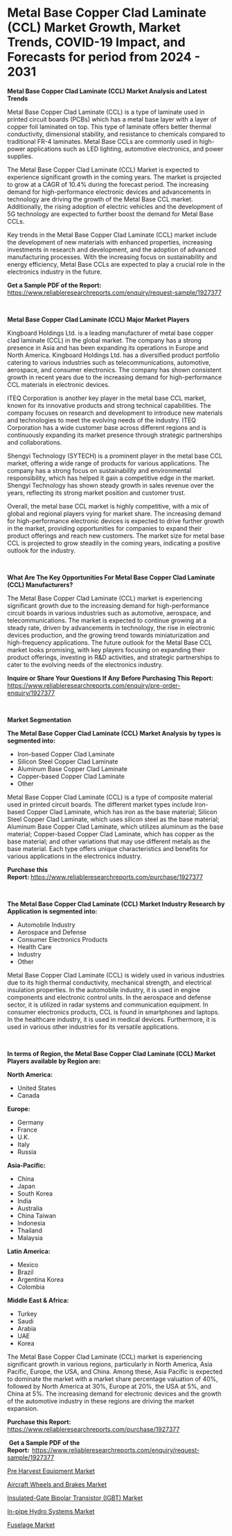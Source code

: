 <p><h1>Metal Base Copper Clad Laminate (CCL) Market Growth, Market Trends, COVID-19 Impact, and Forecasts for period from 2024 - 2031</h1></p><p><strong>Metal Base Copper Clad Laminate (CCL) Market Analysis and Latest Trends</strong></p>
<p><p>Metal Base Copper Clad Laminate (CCL) is a type of laminate used in printed circuit boards (PCBs) which has a metal base layer with a layer of copper foil laminated on top. This type of laminate offers better thermal conductivity, dimensional stability, and resistance to chemicals compared to traditional FR-4 laminates. Metal Base CCLs are commonly used in high-power applications such as LED lighting, automotive electronics, and power supplies.</p><p>The Metal Base Copper Clad Laminate (CCL) Market is expected to experience significant growth in the coming years. The market is projected to grow at a CAGR of 10.4% during the forecast period. The increasing demand for high-performance electronic devices and advancements in technology are driving the growth of the Metal Base CCL market. Additionally, the rising adoption of electric vehicles and the development of 5G technology are expected to further boost the demand for Metal Base CCLs.</p><p>Key trends in the Metal Base Copper Clad Laminate (CCL) market include the development of new materials with enhanced properties, increasing investments in research and development, and the adoption of advanced manufacturing processes. With the increasing focus on sustainability and energy efficiency, Metal Base CCLs are expected to play a crucial role in the electronics industry in the future.</p></p>
<p><strong>Get a Sample PDF of the Report:&nbsp;</strong> <a href="https://www.reliableresearchreports.com/enquiry/request-sample/1927377">https://www.reliableresearchreports.com/enquiry/request-sample/1927377</a></p>
<p>&nbsp;</p>
<p><strong>Metal Base Copper Clad Laminate (CCL) Major Market Players</strong></p>
<p><p>Kingboard Holdings Ltd. is a leading manufacturer of metal base copper clad laminate (CCL) in the global market. The company has a strong presence in Asia and has been expanding its operations in Europe and North America. Kingboard Holdings Ltd. has a diversified product portfolio catering to various industries such as telecommunications, automotive, aerospace, and consumer electronics. The company has shown consistent growth in recent years due to the increasing demand for high-performance CCL materials in electronic devices.</p><p>ITEQ Corporation is another key player in the metal base CCL market, known for its innovative products and strong technical capabilities. The company focuses on research and development to introduce new materials and technologies to meet the evolving needs of the industry. ITEQ Corporation has a wide customer base across different regions and is continuously expanding its market presence through strategic partnerships and collaborations.</p><p>Shengyi Technology (SYTECH) is a prominent player in the metal base CCL market, offering a wide range of products for various applications. The company has a strong focus on sustainability and environmental responsibility, which has helped it gain a competitive edge in the market. Shengyi Technology has shown steady growth in sales revenue over the years, reflecting its strong market position and customer trust.</p><p>Overall, the metal base CCL market is highly competitive, with a mix of global and regional players vying for market share. The increasing demand for high-performance electronic devices is expected to drive further growth in the market, providing opportunities for companies to expand their product offerings and reach new customers. The market size for metal base CCL is projected to grow steadily in the coming years, indicating a positive outlook for the industry.</p></p>
<p>&nbsp;</p>
<p><strong>What Are The Key Opportunities For Metal Base Copper Clad Laminate (CCL) Manufacturers?</strong></p>
<p><p>The Metal Base Copper Clad Laminate (CCL) market is experiencing significant growth due to the increasing demand for high-performance circuit boards in various industries such as automotive, aerospace, and telecommunications. The market is expected to continue growing at a steady rate, driven by advancements in technology, the rise in electronic devices production, and the growing trend towards miniaturization and high-frequency applications. The future outlook for the Metal Base CCL market looks promising, with key players focusing on expanding their product offerings, investing in R&D activities, and strategic partnerships to cater to the evolving needs of the electronics industry.</p></p>
<p><strong>Inquire or Share Your Questions If Any Before Purchasing This Report:</strong> <a href="https://www.reliableresearchreports.com/enquiry/pre-order-enquiry/1927377">https://www.reliableresearchreports.com/enquiry/pre-order-enquiry/1927377</a></p>
<p>&nbsp;</p>
<p><strong>Market Segmentation</strong></p>
<p><strong>The Metal Base Copper Clad Laminate (CCL) Market Analysis by types is segmented into:</strong></p>
<p><ul><li>Iron-based Copper Clad Laminate</li><li>Silicon Steel Copper Clad Laminate</li><li>Aluminum Base Copper Clad Laminate</li><li>Copper-based Copper Clad Laminate</li><li>Other</li></ul></p>
<p><p>Metal Base Copper Clad Laminate (CCL) is a type of composite material used in printed circuit boards. The different market types include Iron-based Copper Clad Laminate, which has iron as the base material; Silicon Steel Copper Clad Laminate, which uses silicon steel as the base material; Aluminum Base Copper Clad Laminate, which utilizes aluminum as the base material; Copper-based Copper Clad Laminate, which has copper as the base material; and other variations that may use different metals as the base material. Each type offers unique characteristics and benefits for various applications in the electronics industry.</p></p>
<p><strong>Purchase this Report:&nbsp;</strong><a href="https://www.reliableresearchreports.com/purchase/1927377">https://www.reliableresearchreports.com/purchase/1927377</a></p>
<p>&nbsp;</p>
<p><strong>The Metal Base Copper Clad Laminate (CCL) Market Industry Research by Application is segmented into:</strong></p>
<p><ul><li>Automobile Industry</li><li>Aerospace and Defense</li><li>Consumer Electronics Products</li><li>Health Care</li><li>Industry</li><li>Other</li></ul></p>
<p><p>Metal Base Copper Clad Laminate (CCL) is widely used in various industries due to its high thermal conductivity, mechanical strength, and electrical insulation properties. In the automobile industry, it is used in engine components and electronic control units. In the aerospace and defense sector, it is utilized in radar systems and communication equipment. In consumer electronics products, CCL is found in smartphones and laptops. In the healthcare industry, it is used in medical devices. Furthermore, it is used in various other industries for its versatile applications.</p></p>
<p>&nbsp;</p>
<p><strong>In terms of Region, the Metal Base Copper Clad Laminate (CCL) Market Players available by Region are:</strong></p>
<p>
    <p> <strong> North America: </strong>
        <ul>
            <li>United States</li>
            <li>Canada</li>
        </ul>
        </p> 
    <p> <strong> Europe: </strong>
        <ul>
            <li>Germany</li>
            <li>France</li>
            <li>U.K.</li>
            <li>Italy</li>
            <li>Russia</li>
        </ul>
        </p> 
    <p> <strong> Asia-Pacific: </strong>
        <ul>
            <li>China</li>
            <li>Japan</li>
            <li>South Korea</li>
            <li>India</li>
            <li>Australia</li>
            <li>China Taiwan</li>
            <li>Indonesia</li>
            <li>Thailand</li>
            <li>Malaysia</li>
        </ul>
        </p> 
    <p> <strong> Latin America: </strong>
        <ul>
            <li>Mexico</li>
            <li>Brazil</li>
            <li>Argentina Korea</li>
            <li>Colombia</li>
        </ul>
        </p> 
    <p> <strong> Middle East & Africa: </strong>
        <ul>
            <li>Turkey</li>
            <li>Saudi</li>
            <li>Arabia</li>
            <li>UAE</li>
            <li>Korea</li>
        </ul>
    </p>
    </p>
<p><p>The Metal Base Copper Clad Laminate (CCL) market is experiencing significant growth in various regions, particularly in North America, Asia Pacific, Europe, the USA, and China. Among these, Asia Pacific is expected to dominate the market with a market share percentage valuation of 40%, followed by North America at 30%, Europe at 20%, the USA at 5%, and China at 5%. The increasing demand for electronic devices and the growth of the automotive industry in these regions are driving the market expansion.</p></p>
<p><strong>Purchase this Report: </strong><a href="https://www.reliableresearchreports.com/purchase/1927377">https://www.reliableresearchreports.com/purchase/1927377</a></p>
<p>&nbsp;<strong>Get a Sample PDF of the Report:&nbsp;&nbsp;</strong><a href="https://www.reliableresearchreports.com/enquiry/request-sample/1927377">https://www.reliableresearchreports.com/enquiry/request-sample/1927377</a></p>
<p><strong></strong></p>
<p><p><a href="https://skillful-vermicelli-b89.notion.site/Pre-Harvest-Equipment-Market-Size-and-Growth-Market-Segmentation-Regional-and-Country-Breakdowns--584c32b7de854194965b2d34aba2d8fc">Pre Harvest Equipment Market</a></p><p><a href="https://view.publitas.com/reportprime-1/aircraft-wheels-and-brakes-market-size-and-growth-market-segmentation-regional-and-country-breakdowns-and-market-trends-for-period-from-2024-2031/">Aircraft Wheels and Brakes Market</a></p><p><a href="https://eight-handstand-8fb.notion.site/Insulated-Gate-Bipolar-Transistor-IGBT-Market-Size-Growing-and-Forecasted-for-period-from-2024-2-9b750a2bb8164c09b38f3323417a2ed7">Insulated-Gate Bipolar Transistor (IGBT) Market</a></p><p><a href="https://simplistic-meeting-7ee.notion.site/In-pipe-Hydro-Systems-Market-Share-Market-New-Trends-Analysis-Report-By-Type-By-Application-By-E-de15de36a5fe42609190ba0785165570">In-pipe Hydro Systems Market</a></p><p><a href="https://view.publitas.com/reportprime-1/fuselage-market-research-report-provides-critical-insights-that-can-help-shape-business-development-and-investment-strategies/">Fuselage Market</a></p></p>